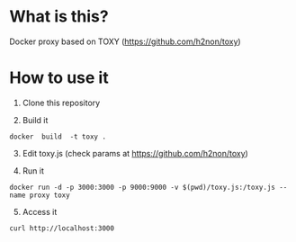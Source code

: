 # What is this?
Docker proxy based on TOXY (https://github.com/h2non/toxy)

# How to use it 
1. Clone this repository

2. Build it
```
docker  build  -t toxy .
```
3. Edit toxy.js (check params at https://github.com/h2non/toxy)

4. Run it
```
docker run -d -p 3000:3000 -p 9000:9000 -v $(pwd)/toxy.js:/toxy.js --name proxy toxy
```
5. Access it
```
curl http://localhost:3000
 ```

